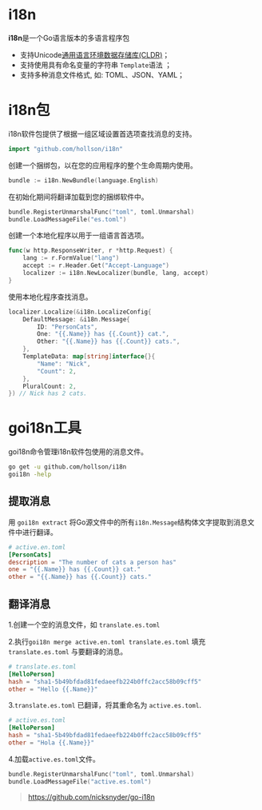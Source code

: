 # i18n 
**i18n**是一个Go语言版本的多语言程序包

- 支持Unicode[通用语言环境数据存储库(CLDR)](https://www.unicode.org/cldr/charts/28/supplemental/language_plural_rules.html)；
- 支持使用具有命名变量的字符串 `Template`语法 ；
-   支持多种消息文件格式, 如:  TOML、JSON、YAML；

# i18n包

i18n软件包提供了根据一组区域设置首选项查找消息的支持。 

```go
import "github.com/hollson/i18n"
```

创建一个捆绑包，以在您的应用程序的整个生命周期内使用。 

```go
bundle := i18n.NewBundle(language.English)
```

在初始化期间将翻译加载到您的捆绑软件中。 

```go
bundle.RegisterUnmarshalFunc("toml", toml.Unmarshal)
bundle.LoadMessageFile("es.toml")
```

创建一个本地化程序以用于一组语言首选项。 

```go
func(w http.ResponseWriter, r *http.Request) {
    lang := r.FormValue("lang")
    accept := r.Header.Get("Accept-Language")
    localizer := i18n.NewLocalizer(bundle, lang, accept)
}
```

使用本地化程序查找消息。 

```go
localizer.Localize(&i18n.LocalizeConfig{
    DefaultMessage: &i18n.Message{
        ID: "PersonCats",
        One: "{{.Name}} has {{.Count}} cat.",
        Other: "{{.Name}} has {{.Count}} cats.",
    },
    TemplateData: map[string]interface{}{
        "Name": "Nick",
        "Count": 2,
    },
    PluralCount: 2,
}) // Nick has 2 cats.
```

# goi18n工具

goi18n命令管理i18n软件包使用的消息文件。 

```bash
go get -u github.com/hollson/i18n
goi18n -help
```

## 提取消息

用  `goi18n extract` 将Go源文件中的所有`i18n.Message`结构体文字提取到消息文件中进行翻译。 

```toml
# active.en.toml
[PersonCats]
description = "The number of cats a person has"
one = "{{.Name}} has {{.Count}} cat."
other = "{{.Name}} has {{.Count}} cats."
```

## 翻译消息

1.创建一个空的消息文件，如 `translate.es.toml`

2.执行`goi18n merge active.en.toml translate.es.toml` 填充  `translate.es.toml` 与要翻译的消息。 
```toml
# translate.es.toml
[HelloPerson]
hash = "sha1-5b49bfdad81fedaeefb224b0ffc2acc58b09cff5"
other = "Hello {{.Name}}"
 ```

3.`translate.es.toml` 已翻译，将其重命名为  `active.es.toml`. 
```toml
# active.es.toml
[HelloPerson]
hash = "sha1-5b49bfdad81fedaeefb224b0ffc2acc58b09cff5"
other = "Hola {{.Name}}"
```

4.加载`active.es.toml`文件。 

```go
bundle.RegisterUnmarshalFunc("toml", toml.Unmarshal)
bundle.LoadMessageFile("active.es.toml")
```


> https://github.com/nicksnyder/go-i18n

